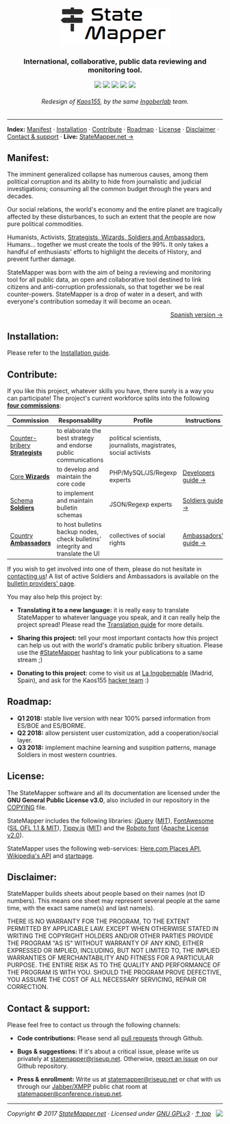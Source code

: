<div align="center" id="top" valign="top">
	<a href="https://github.com/StateMapper/StateMapper#top"><img src="src/assets/images/logo/logo-black-big-spaced.png" /></a>
	<h3>International, collaborative, public data reviewing and monitoring tool.</h3>
</div>
<p align="center" id="badges">
	<img src="https://img.shields.io/badge/manuals-on%20progress-red.svg?style=flat-square" />
	<a href="http://php.net/"><img src="https://img.shields.io/badge/language-PHP%2FMySQL-yellow.svg?style=flat-square" /></a>
	<a href="https://www.debian.org/derivatives/"><img src="https://img.shields.io/badge/platform-Linux-lightgrey.svg?style=flat-square" /></a>
	<a href="https://github.com/StateMapper/StateMapper/blob/master/COPYING"><img src="https://img.shields.io/badge/license-GPLv3-green.svg?style=flat-square" /></a>
	<a href="https://github.com/StateMapper/StateMapper#contact--support"><img src="https://img.shields.io/badge/chat-XMPP-ff69b4.svg" /></a>
</p>

<h6 align="center" id="badges"><i>Redesign of <a href="https://github.com/Ingobernable/kaos155/" target="_blank">Kaos155</a>, by the same <a href="https://hacklab.ingobernable.net/" target="_blank">Ingoberlab</a> team.</i></h6>

-----

**Index:** [Manifest](#manifest) · [Installation](#installation) · [Contribute](#contribute) · [Roadmap](#roadmap) · [License](#license) · [Disclaimer](#disclaimer) · [Contact & support](#contact--support) · **Live:** <a href="https://statemapper.net">StateMapper.net &rarr;</a>


## Manifest:

The imminent generalized collapse has numerous causes, among them political corruption and its ability to hide from journalistic and judicial investigations; consuming all the common budget through the years and decades.

Our social relations, the world's economy and the entire planet are tragically affected by these disturbances, to such an extent that the people are now pure political commodities.

Humanists, Activists, [Strategists, Wizards, Soldiers and Ambassadors](#contribute), Humans... together we must create the tools of the 99%. It only takes a handful of enthusiasts' efforts to highlight the deceits of History, and prevent further damage.

StateMapper was born with the aim of being a reviewing and monitoring tool for all public data, an open and collaborative tool destined to link citizens and anti-corruption professionals, so that together we be real counter-powers. StateMapper is a drop of water in a desert, and with everyone's contribution someday it will become an ocean.

<p align="right">
	<a href="https://github.com/StateMapper/StateMapper/blob/master/documentation/manuals/MANIFEST-ES.md#top">Spanish version &rarr;</a>
</p>


## Installation:

Please refer to the [Installation guide](documentation/manuals/INSTALL.md#top).


## Contribute:

If you like this project, whatever skills you have, there surely is a way you can participate! The project's current workforce splits into the following [**four commissions**](https://github.com/StateMapper/StateMapper/projects):

| Commission | Responsability | Profile | Instructions |
| ----- | ------ | ---- | ---- |
| [Counter-bribery **Strategists**](https://github.com/StateMapper/StateMapper/projects/1) | to elaborate the best strategy and endorse public communications | political scientists, journalists, magistrates, social activists | |
| [Core **Wizards**](https://github.com/StateMapper/StateMapper/projects/2) | to develop and maintain the core code | PHP/MySQL/JS/Regexp experts | [Developers guide &rarr;](documentation/manuals/DEVELOPERS.md#top) |
| [Schema **Soldiers**](https://github.com/StateMapper/StateMapper/projects/3) | to implement and maintain bulletin schemas | JSON/Regexp experts | [Soldiers guide &rarr;](documentation/manuals/SOLDIERS.md#top) |
| [Country **Ambassadors**](https://github.com/StateMapper/StateMapper/projects/4) | to host bulletins backup nodes, check bulletins' integrity and translate the UI | collectives of social rights | [Ambassadors' guide &rarr;](documentation/manuals/AMBASSADORS.md#top) |

If you wish to get involved into one of them, please do not hesitate in [contacting us](#contact--support)! A list of active Soldiers and Ambassadors is available on the [bulletin providers' page](https://statemapper.net/api).

You may also help this project by:

- **Translating it to a new language:** it is really easy to translate StateMapper to whatever language you speak, and it can really help the project spread! Please read the [Translation guide](documentation/manuals/TRANSLATE.md#top) for more details.

- **Sharing this project:** tell your most important contacts how this project can help us out with the world's dramatic public bribery situation. Please use the [#StateMapper](https://twitter.com/search?q=%23StateMapper) hashtag to link your publications to a same stream ;)

- **Donating to this project**: come to visit us at [La Ingobernable](https://ingobernable.net) (Madrid, Spain), and ask for the Kaos155 [hacker team](https://hacklab.ingobernable.net) :)


## Roadmap:

- **Q1 2018:** stable live version with near 100% parsed information from ES/BOE and ES/BORME.
- **Q2 2018:** allow persistent user customization, add a cooperation/social layer.
- **Q3 2018:** implement machine learning and suspition patterns, manage Soldiers in most western countries.

## License:

The StateMapper software and all its documentation are licensed under the **GNU General Public License v3.0**, also included in our repository in the [COPYING](COPYING) file.

StateMapper includes the following libraries: [jQuery](http://jquery.com/) ([MIT](https://tldrlegal.com/license/mit-license)), [FontAwesome](http://fontawesome.io/icons/) ([SIL OFL 1.1 & MIT](http://fontawesome.io/license/)), [Tippy.js](https://atomiks.github.io/tippyjs/) ([MIT](https://tldrlegal.com/license/mit-license)) and the [Roboto font](https://fonts.google.com/specimen/Roboto) ([Apache License v2.0](http://www.apache.org/licenses/LICENSE-2.0)).

StateMapper uses the following web-services: [Here.com Places API](https://developer.here.com/documentation/places/topics/quick-start.html), [Wikipedia's API](https://www.mediawiki.org/wiki/API:Main_page) and [startpage](https://www.startpage.com/).


## Disclaimer:

StateMapper builds sheets about people based on their names (not ID numbers). This means one sheet may represent several people at the same time, with the exact same name(s) and last name(s).

THERE IS NO WARRANTY FOR THE PROGRAM, TO THE EXTENT PERMITTED BY APPLICABLE LAW. EXCEPT WHEN OTHERWISE STATED IN WRITING THE COPYRIGHT HOLDERS AND/OR OTHER PARTIES PROVIDE THE PROGRAM "AS IS" WITHOUT WARRANTY OF ANY KIND, EITHER EXPRESSED OR IMPLIED, INCLUDING, BUT NOT LIMITED TO, THE IMPLIED WARRANTIES OF MERCHANTABILITY AND FITNESS FOR A PARTICULAR PURPOSE. THE ENTIRE RISK AS TO THE QUALITY AND PERFORMANCE OF THE PROGRAM IS WITH YOU. SHOULD THE PROGRAM PROVE DEFECTIVE, YOU ASSUME THE COST OF ALL NECESSARY SERVICING, REPAIR OR CORRECTION.


## Contact & support:

Please feel free to contact us through the following channels:

- **Code contributions:** Please send all [pull requests](https://github.com/StateMapper/StateMapper/pulls) through Github.

- **Bugs & suggestions:** If it's about a critical issue, please write us privately at [statemapper@riseup.net](mailto:statemapper@riseup.net). Otherwise, [report an issue](https://github.com/StateMapper/StateMapper/issues) on our Github repository.

- **Press & enrollment:** Write us at [statemapper@riseup.net](mailto:statemapper@riseup.net) or chat with us through our [Jabber/XMPP](https://jabber.at/p/clients/) public chat room at [statemapper@conference.riseup.net](statemapper@conference.riseup.net).


-----

*Copyright &copy; 2017 [StateMapper.net](https://statemapper.net) · Licensed under [GNU GPLv3](COPYING) · [&uarr; top](#top)* <img src="http://hits.dwyl.com/StateMapper/StateMapper.svg?style=flat-square" align="right" />

